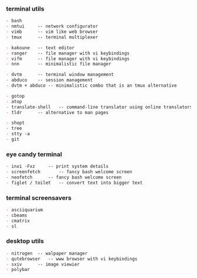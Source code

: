 
### terminal utils

```markdown
- bash
- nmtui		-- network configurator
- vimb		-- vim like web browser
- tmux		-- terminal multiplexer

- kakoune	-- text editor
- ranger	-- file manager with vi keybindings
- vifm		-- file manager with vi keybindings
- nnn		-- minimalistic file manager

- dvtm		-- terminal window management
- abduco	-- session management
- dvtm + abduco	-- minimalistic combo that is an tmux alternative

- gotop
- atop
- translate-shell	-- command-line translator using online translators
- tldr		-- alternative to man pages

- shopt
- tree
- stty -a
- git
```

### eye candy terminal

```markdown
- inxi -Fxz		-- print system details
- screenfetch		-- fancy bash welcome screen
- neofetch		-- fancy bash welcome screen
- figlet / toilet	-- convert text into bigger text
```

### terminal screensavers

```markdown
- asciiquarium
- cbeams
- cmatrix
- sl
```

### desktop utils

```markdown
- nitrogen	-- walpaper manager
- qutebrowser	-- www browser with vi keybindings
- sxiv		-- image viewier
- polybar
```

